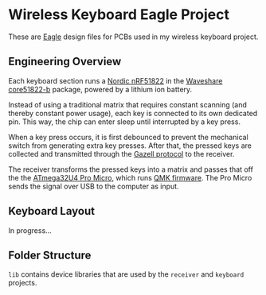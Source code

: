 Wireless Keyboard Eagle Project
===============================

These are [Eagle](https://www.autodesk.com/products/eagle/overview) design files for PCBs used in my wireless keyboard project.

Engineering Overview
--------------------
Each keyboard section runs a [Nordic nRF51822](https://www.nordicsemi.com/eng/Products/Bluetooth-low-energy/nRF51822) in the [Waveshare core51822-b](https://www.waveshare.com/core51822-b.htm) package, powered by a lithium ion battery.

Instead of using a traditional matrix that requires constant scanning (and thereby constant power usage), each key is connected to its own dedicated pin. This way, the chip can enter sleep until interrupted by a key press.

When a key press occurs, it is first debounced to prevent the mechanical switch from generating extra key presses. After that, the pressed keys are collected and transmitted through the [Gazell protocol](http://infocenter.nordicsemi.com/index.jsp?topic=%2Fcom.nordic.infocenter.sdk5.v11.0.0%2Flib_gzp.html&cp=4_0_7_3_10) to the receiver.

The receiver transforms the pressed keys into a matrix and passes that off the the [ATmega32U4 Pro Micro](https://www.sparkfun.com/products/12640), which runs [QMK firmware](https://github.com/qmk/qmk_firmware/). The Pro Micro sends the signal over USB to the computer as input.

Keyboard Layout
---------------
In progress...

Folder Structure
----------------
`lib` contains device libraries that are used by the `receiver` and `keyboard` projects.
